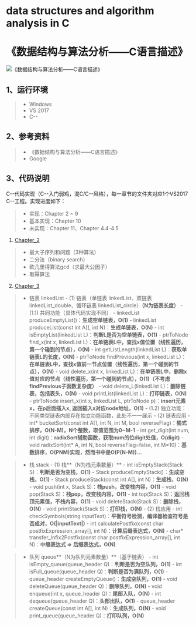 #  data structures and algorithm analysis in C
# 《数据结构与算法分析——C语言描述》

![《数据结构与算法分析——C语言描述》](https://github.com/Eajack/data-structures-and-algorithm-analysis-in-C/blob/master/book.jpg)

## 1、运行环境
> * Windows
> * VS 2017
> * C--

## 2、参考资料
> * 《数据结构与算法分析——C语言描述》
> * Google

## 3、代码说明
C--代码实现（C--入门弱鸡，混C/C--风格），每一章节的文件夹对应1个VS2017 C--工程。实现进度如下：
>* 实现：Chapter 2 ~ 9
>* 基本实现：Chapter 10
>* 未实现：Chapter 11、Chapter 4.4-4.5

1. [Chapter_2](https://github.com/Eajack/data-structures-and-algorithm-analysis-in-C/tree/master/chapter_2)
>* 最大子序列和问题（3种算法）
>* 二分法（binary search）
>* 欧几里得算法gcd（求最大公因子）
>* 取幂算法

2. [Chapter_3](https://github.com/Eajack/data-structures-and-algorithm-analysis-in-C/tree/master/chapter_3)

>* 链表 linkedList
	- (1) 链表（单链表 linkedList、双链表 linkedList_double、循环链表 linkedList_circle）**（N为链表长度）**
		- (1.1) 共同功能（具体代码实现不同）
			- linkedList produceEmptyList()：**生成空单链表，O(1)**
			- linkedList produceList(const int A[], int N)：**生成单链表，O(N)**
			- int isEmptyList(linkedList L)：**判断L是否为空单链表，O(1)**
			- ptrToNode find_x(int x, linkedList L)：**在单链表L中，查找x值位置（线性遍历，第一个碰到的节点），O(N)**
			- int getListLength(linkedList L)：**获取单链表L的长度，O(N)**
			- ptrToNode findPrevious(int x, linkedList L)：**在单链表L中，查找x值前一节点位置（线性遍历，第一个碰到的节点），O(N)**
			- void delete_x(int x, linkedList L)：**在单链表L中，删除x值对应的节点（线性遍历，第一个碰到的节点），O(1)（不考虑findPrevious子函数复杂度）**
			- void delete_L(linkedList L)：**删除链表，包括表头，O(N)**
			- void printList(linkedList L)：**打印链表，O(N)**
			- ptrToNode insert_x(int x, linkedList L, ptrToNode p)：**insert元素x，在p后面插入x, 返回插入x对应node地址，O(1)**
		- (1.2) 独立功能：不同类型链表内部存在独立功能函数，此处不一一展示
	- (2) 链表应用
		- int* bucketSort(const int A[], int N, int M, bool reverseFlag)：**桶式排序，O(N-M)，N个整数，取值范围为0~M-1**
		- int get_digit(int num, int digit)：**radixSort辅助函数，获取num的位digit处值，O(digit)**
		- void radixSort(int* A, int N, bool reverseFlag=false, int M=10)：**基数排序，O(PNM)实现，然而书中是O(P(N-M))...**

>* 栈 stack
	- (1) 栈**（N为栈元素数量）**
		- int isEmptyStack(Stack S)：**判断是否为空栈，O(1)**
		- Stack produceEmptyStack()：**生成空栈，O(1)**
		- Stack produceStack(const int A[], int N)：**生成栈，O(N)**
		- void push(int x, Stack S)：**栈push，改变栈内容，O(1)**
		- void pop(Stack S)：**栈pop，改变栈内容，O(1)**
		- int top(Stack S)：**返回栈顶元素值，不栈内容，O(1)**
		- void deleteStack(Stack S)：**删除栈，O(N)**
		- void printStack(Stack S)：**打印栈，O(N)**
	- (2) 栈应用
		- int checkSymbols(string inputText)：**平衡符号检测，编译器检查符号是否成对，O(|inputText|)**
		- int calculatePostfix(const char postfixExpression_array[], int N)：**计算后缀表达式，O(N)**
		- char* transfer_Infix2Postfix(const char postfixExpression_array[], int N)：**中缀表达式 => 后缀表达式，O(N)**

>* 队列 queue**（N为队列元素数量）**（基于链表）
	- int isEmpty_queue(queue_header Q)：**判断是否为空队列，O(1)**
	- int isFull_queue(queue_header Q)：**判断是否为满队列，O(1)**
	- queue_header createEmptyQueue()：**生成空队列，O(1)**
	- void deleteQueue(queue_header Q)：**删除队列，O(N)**
	- void enqueue(int x, queue_header Q)：**尾部入队，O(N)**
	- int dequeue(queue_header Q)：**头部出队，O(1)**
	- queue_header createQueue(const int A[], int N)：**生成队列，O(N)**
	- void print_queue(queue_header Q)：**打印队列，O(N)**